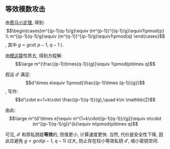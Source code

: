 ## 等效模数攻击

由[费马小定理](Math/数论/欧拉定理.md), 得到: $$\begin{cases}m^{(p-1)(q-1)/g}\equiv (m^{p-1})^{(q-1)/g}\equiv1\pmod{p} \\ m^{(p-1)(q-1)/g}\equiv (m^{q-1})^{(p-1)/g}\equiv1\pmod{q} \end{cases}$$, 其中 $g=gcd(\ p-1,\ q-1\ )$.

由[模运算](Math/数论/模运算.md)性质五, 得到方程解: $$\large m^{\frac{(p-1)\times(q-1)}{g}}\equiv 1\pmod{p\times q}$$

假设 $d'$ 满足: $$d'\times e\equiv 1\pmod{\frac{(p-1)\times (q-1)}{g}}$$, 写作: $$d'\cdot e=1+k\cdot \frac{(p-1)(q-1)}{g},\quad k\in \mathbb{Z}$$

由此: $$\large m^{d'\times e}\equiv m^{1+k\cdot{(p-1)(q-1)}/{g}}\equiv m\cdot (m^{(p-1)(q-1)/g})^{k}\equiv m\pmod{p\times q}$$

可见, $d'$ 和原私钥是**等效**的, 但值更小, 计算速度更快. 当然, 代价是安全性下降, 因此应避免 $g=gcd(p-1,\ q-1)$ 过大, 防止存在较小等效私钥 $d'$, 缩小密钥空间.